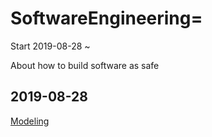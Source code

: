 # SoftwareEngineering=
Start 2019-08-28 ~ <br>

About how to build software as safe



2019-08-28
---
[Modeling](./ObjectOrientedModeling.md)
